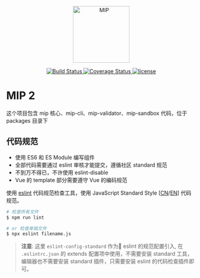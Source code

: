 <p align='center'>
    <a href="https://www.mipengine.org/">
        <img width="150" src="https://www.mipengine.org/static/img/mip_logo_3b722d7.png" title='MIP' alt='MIP'>
    </a>
</p>
<p align='center'>
    <a href='https://travis-ci.org/mipengine/mip2'>
        <img src='https://travis-ci.org/mipengine/mip2.svg?branch=master' title='Build Status' alt='Build Status'>
    </a>
    <a href='https://coveralls.io/github/mipengine/mip2'>
        <img src='https://coveralls.io/repos/github/mipengine/mip2/badge.svg?branch=master' title='Coverage Status' alt='Coverage Status' />
    </a>
	<a href='https://opensource.org/licenses/MIT'>
		<img src='https://img.shields.io/github/license/mipengine/mip2.svg'  title='license' alt='license'>
	</a>
</p>

# MIP 2

这个项目包含 mip 核心、mip-cli、mip-validator、mip-sandbox 代码，位于 packages 目录下

## 代码规范

- 使用 ES6 和 ES Module 编写组件
- 全部代码需要通过 eslint 审核才能提交，遵循社区 standard 规范
- 不到万不得已，不许使用 eslint-disable
- Vue 的 template 部分需要遵守 Vue 的编码规范

使用 [eslint](https://eslint.org/) 代码规范检查工具，使用 JavaScript Standard Style [[CN](https://standardjs.com/rules-zhcn.html)/[EN](https://standardjs.com/rules-en.html)] 代码规范。

```sh
# 检查所有文件
$ npm run lint

# or 检查单独文件
$ npx eslint filename.js
```

> **注意**: 这里 `eslint-config-standard` 作为 eslint 的规范配置引入, 在 `.eslintrc.json` 的 extends 配置项中使用，不需要安装 standard 工具，编辑器也不需要安装 standard 插件，只需要安装 eslint 的代码检查插件即可。

